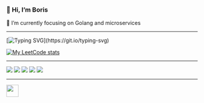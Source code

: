 ### 👋 Hi, I’m Boris

🔭 I’m currently focusing on Golang and microservices

_________________

[![Typing SVG](https://readme-typing-svg.herokuapp.com?vCenter=true&height=20&color=%CFCCC7&lines=Leetcode+stats:)](https://git.io/typing-svg)

[![My LeetCode stats](https://leetcode-stats-six.vercel.app/api?username=gusarow4321&theme=dark)](https://leetcode.com/gusarow4321/)

_________________

![](https://github-profile-summary-cards.vercel.app/api/cards/profile-details?username=gusarow4321&theme=radical)
![](https://github-profile-summary-cards.vercel.app/api/cards/most-commit-language?username=gusarow4321&theme=radical)
![](https://github-profile-summary-cards.vercel.app/api/cards/repos-per-language?username=gusarow4321&theme=radical)
![](https://github-profile-summary-cards.vercel.app/api/cards/stats?username=gusarow4321&theme=radical)
![](https://github-profile-summary-cards.vercel.app/api/cards/productive-time?username=gusarow4321&theme=radical)

_________________

<img height="32" width="32" src="https://unpkg.com/simple-icons@v7/icons/go.svg" />
